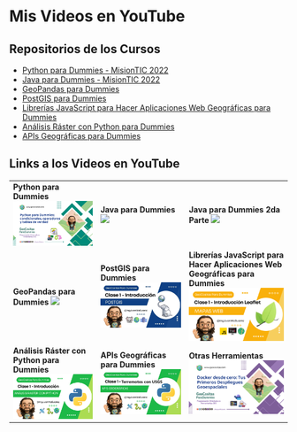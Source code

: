 # Mis Videos en YouTube

## Repositorios de los Cursos

* [Python para Dummies - MisionTIC 2022](https://github.com/IngJuanMaSuarez/Python-Para-Dummies-MisionTIC2022)
* [Java para Dummies - MisionTIC 2022](https://github.com/IngJuanMaSuarez/Java-Para-Dummies-MisionTIC2022)
* [GeoPandas para Dummies](https://github.com/IngJuanMaSuarez/GeoPandas-para-Dummies)
* [PostGIS para Dummies](https://github.com/IngJuanMaSuarez/PostGIS-para-Dummies)
* [Librerías JavaScript para Hacer Aplicaciones Web Geográficas para Dummies](https://github.com/IngJuanMaSuarez/Librerias-JavaScript-para-Hacer-Aplicaciones-Web-Geograficas-para-Dummies)
* [Análisis Ráster con Python para Dummies](https://github.com/IngJuanMaSuarez/Analisis-Raster-con-Python-para-Dummies)
* [APIs Geográficas para Dummies](https://github.com/IngJuanMaSuarez/APis-Geograficas-para-Dummies)

## Links a los Videos en YouTube

<table style="width:100%">
<tr>
<td>
  <b>Python para Dummies</b>
<a href="https://youtu.be/Nfw6_mWWslc">
<img src="https://raw.githubusercontent.com/IngJuanMaSuarez/Mis-Videos-en-Youtube/main/Imagenes/python_para_dummies.png">
</a>
</td>
<td>
  <b>Java para Dummies</b>
<a href="https://youtu.be/oEJbZx1dORk">
<img src="https://raw.githubusercontent.com/IngJuanMaSuarez/Mis-Videos-en-Youtube/main/Imagenes/java_para_dummies.jpg">
</a>
</td>
<td>
  <b>Java para Dummies 2da Parte</b>
<a href="https://youtu.be/vV9zscTerbk">
<img src="https://raw.githubusercontent.com/IngJuanMaSuarez/Mis-Videos-en-Youtube/main/Imagenes/java_para_dummies2.jpg">
</a>
</td>
</tr>
<tr>
<td>
  <b>GeoPandas para Dummies</b>
<a href="https://youtu.be/DfPAEdD7Cjg">
<img src="https://raw.githubusercontent.com/IngJuanMaSuarez/Mis-Videos-en-Youtube/main/Imagenes/geopandas_para_dummies.jpg">
</a>
</td>
<td>
  <b>PostGIS para Dummies</b>
<a href="https://youtu.be/oVEUcYKemXQ">
<img src="https://raw.githubusercontent.com/IngJuanMaSuarez/Mis-Videos-en-Youtube/main/Imagenes/postgis_para_dummies.jpg">
</a>
</td>
<td>
  <b>Librerías JavaScript para Hacer Aplicaciones Web Geográficas para Dummies</b>
<a href="https://youtu.be/AyAMKEPxnHc">
<img src="https://raw.githubusercontent.com/IngJuanMaSuarez/Mis-Videos-en-Youtube/main/Imagenes/librerias_javascript_para_apps_geograficas.png">
</a>
</td>
</tr>


<tr>
<td>
  <b>Análisis Ráster con Python para Dummies</b>
<a href="https://youtu.be/TuIEF9gcMfI">
<img src="https://raw.githubusercontent.com/IngJuanMaSuarez/Mis-Videos-en-Youtube/main/Imagenes/analisis_raster_con_python.png">
</a>
</td>
<td> 
    <b>APIs Geográficas para Dummies</b>
<a href="https://youtu.be/dMA9pYiwZh4">
<img src="https://raw.githubusercontent.com/IngJuanMaSuarez/Mis-Videos-en-Youtube/main/Imagenes/apis_para_dummies.png">
</a>
</td>
<td>
  <b>Otras Herramientas</b>
<a href="https://youtu.be/NPi3sYGlPIs?si=1RQAjDAvMZdUgtwY">
<img src="https://raw.githubusercontent.com/IngJuanMaSuarez/Mis-Videos-en-Youtube/main/Imagenes/otras_herramientas.png">
</a>
</td>
</tr>


</table>
